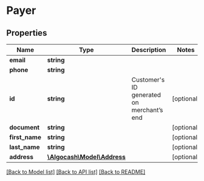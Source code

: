 # Payer

## Properties
Name | Type | Description | Notes
------------ | ------------- | ------------- | -------------
**email** | **string** |  | 
**phone** | **string** |  | 
**id** | **string** | Customer&#x27;s ID generated on merchant’s end | [optional] 
**document** | **string** |  | [optional] 
**first_name** | **string** |  | [optional] 
**last_name** | **string** |  | [optional] 
**address** | [**\Algocash\Model\Address**](Address.md) |  | [optional] 

[[Back to Model list]](../../README.md#documentation-for-models) [[Back to API list]](../../README.md#documentation-for-api-endpoints) [[Back to README]](../../README.md)

